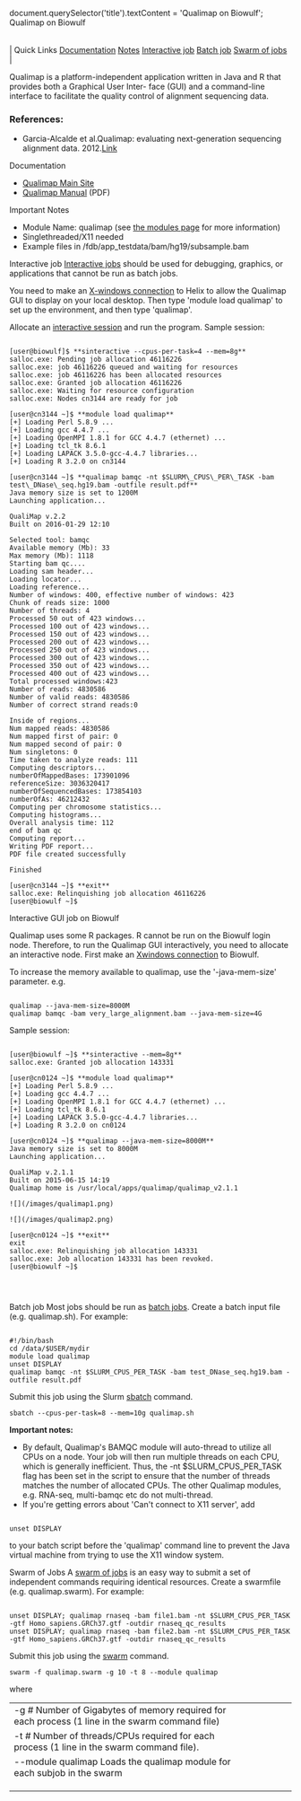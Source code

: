

document.querySelector('title').textContent = 'Qualimap on Biowulf';
Qualimap on Biowulf


|  |
| --- |
| 
Quick Links
[Documentation](#doc)
[Notes](#notes)
[Interactive job](#int) 
[Batch job](#sbatch) 
[Swarm of jobs](#swarm) 
 |



Qualimap is a platform-independent application written in Java and R that provides both a Graphical User Inter- face (GUI) and a command-line interface to facilitate the quality control of alignment sequencing data. 



### References:


* Garcia-Alcalde et al.Qualimap: evaluating next-generation sequencing alignment data. 2012.[Link](https://academic.oup.com/bioinformatics/article/28/20/2678/206551)


Documentation
* [Qualimap Main Site](http://qualimap.bioinfo.cipf.es/)
* [Qualimap Manual](/docs/QualimapManual.pdf) (PDF)


Important Notes
* Module Name: qualimap (see [the modules page](/apps/modules.html) for more information)
* Singlethreaded/X11 needed
* Example files in /fdb/app\_testdata/bam/hg19/subsample.bam



Interactive job
[Interactive jobs](/docs/userguide.html#int) should be used for debugging, graphics, or applications that cannot be run as batch jobs.

You need to make an [X-windows connection](https://hpc.nih.gov/docs/connect.html)
 to Helix to allow the Qualimap GUI to display on your local desktop. Then
type 'module load qualimap' to set up the environment, and then type 'qualimap'. 

Allocate an [interactive session](/docs/userguide.html#int) and run the program. Sample session:



```

[user@biowulf]$ **sinteractive --cpus-per-task=4 --mem=8g**
salloc.exe: Pending job allocation 46116226
salloc.exe: job 46116226 queued and waiting for resources
salloc.exe: job 46116226 has been allocated resources
salloc.exe: Granted job allocation 46116226
salloc.exe: Waiting for resource configuration
salloc.exe: Nodes cn3144 are ready for job

[user@cn3144 ~]$ **module load qualimap**
[+] Loading Perl 5.8.9 ...
[+] Loading gcc 4.4.7 ...
[+] Loading OpenMPI 1.8.1 for GCC 4.4.7 (ethernet) ...
[+] Loading tcl_tk 8.6.1
[+] Loading LAPACK 3.5.0-gcc-4.4.7 libraries...
[+] Loading R 3.2.0 on cn3144

[user@cn3144 ~]$ **qualimap bamqc -nt $SLURM\_CPUS\_PER\_TASK -bam test\_DNase\_seq.hg19.bam -outfile result.pdf**
Java memory size is set to 1200M
Launching application...

QualiMap v.2.2
Built on 2016-01-29 12:10

Selected tool: bamqc
Available memory (Mb): 33
Max memory (Mb): 1118
Starting bam qc....
Loading sam header...
Loading locator...
Loading reference...
Number of windows: 400, effective number of windows: 423
Chunk of reads size: 1000
Number of threads: 4
Processed 50 out of 423 windows...
Processed 100 out of 423 windows...
Processed 150 out of 423 windows...
Processed 200 out of 423 windows...
Processed 250 out of 423 windows...
Processed 300 out of 423 windows...
Processed 350 out of 423 windows...
Processed 400 out of 423 windows...
Total processed windows:423
Number of reads: 4830586
Number of valid reads: 4830586
Number of correct strand reads:0

Inside of regions...
Num mapped reads: 4830586
Num mapped first of pair: 0
Num mapped second of pair: 0
Num singletons: 0
Time taken to analyze reads: 111
Computing descriptors...
numberOfMappedBases: 173901096
referenceSize: 3036320417
numberOfSequencedBases: 173854103
numberOfAs: 46212432
Computing per chromosome statistics...
Computing histograms...
Overall analysis time: 112
end of bam qc
Computing report...
Writing PDF report...
PDF file created successfully

Finished

[user@cn3144 ~]$ **exit**
salloc.exe: Relinquishing job allocation 46116226
[user@biowulf ~]$

```

Interactive GUI job on Biowulf

Qualimap uses some R packages. R cannot be run on the Biowulf login node. Therefore, to run the Qualimap GUI interactively, you need to allocate an interactive node. First make an [Xwindows connection](https://hpc.nih.gov/docs/connect.html) to Biowulf.

To increase the memory available to qualimap, use the '-java-mem-size' parameter. e.g.

```

qualimap --java-mem-size=8000M
qualimap bamqc -bam very_large_alignment.bam --java-mem-size=4G

```


Sample session:

```

[user@biowulf ~]$ **sinteractive --mem=8g**
salloc.exe: Granted job allocation 143331

[user@cn0124 ~]$ **module load qualimap**
[+] Loading Perl 5.8.9 ...
[+] Loading gcc 4.4.7 ...
[+] Loading OpenMPI 1.8.1 for GCC 4.4.7 (ethernet) ...
[+] Loading tcl_tk 8.6.1
[+] Loading LAPACK 3.5.0-gcc-4.4.7 libraries...
[+] Loading R 3.2.0 on cn0124

[user@cn0124 ~]$ **qualimap --java-mem-size=8000M**
Java memory size is set to 8000M
Launching application...

QualiMap v.2.1.1
Built on 2015-06-15 14:19
Qualimap home is /usr/local/apps/qualimap/qualimap_v2.1.1

![](/images/qualimap1.png)

![](/images/qualimap2.png)

[user@cn0124 ~]$ **exit**
exit
salloc.exe: Relinquishing job allocation 143331
salloc.exe: Job allocation 143331 has been revoked.
[user@biowulf ~]$




```



Batch job
Most jobs should be run as [batch jobs](/docs/userguide.html#submit).
Create a batch input file (e.g. qualimap.sh). For example:



```

#!/bin/bash
cd /data/$USER/mydir
module load qualimap
unset DISPLAY
qualimap bamqc -nt $SLURM_CPUS_PER_TASK -bam test_DNase_seq.hg19.bam -outfile result.pdf

```

Submit this job using the Slurm [sbatch](/docs/userguide.html) command.



```
sbatch --cpus-per-task=8 --mem=10g qualimap.sh
```


**Important notes:**
* By default, Qualimap's BAMQC module will auto-thread to utilize all CPUs on a node. Your job will then run multiple threads on each CPU, which is generally inefficient. Thus,
the -nt $SLURM\_CPUS\_PER\_TASK flag has been set in the script to ensure that the number of threads matches the number of allocated CPUs. The other Qualimap modules, 
e.g. RNA-seq, multi-bamqc etc do not multi-thread. 
* If you're getting errors about 'Can't connect to X11 server', add

```

unset DISPLAY

```

to your batch script before the 'qualimap' command line to prevent the Java virtual machine from trying to use the X11 window system.


Swarm of Jobs 
A [swarm of jobs](/apps/swarm.html) is an easy way to submit a set of independent commands requiring identical resources.
Create a swarmfile (e.g. qualimap.swarm). For example:



```

unset DISPLAY; qualimap rnaseq -bam file1.bam -nt $SLURM_CPUS_PER_TASK -gtf Homo_sapiens.GRCh37.gtf -outdir rnaseq_qc_results
unset DISPLAY; qualimap rnaseq -bam file2.bam -nt $SLURM_CPUS_PER_TASK -gtf Homo_sapiens.GRCh37.gtf -outdir rnaseq_qc_results

```

Submit this job using the [swarm](/apps/swarm.html) command.



```
swarm -f qualimap.swarm -g 10 -t 8 --module qualimap
```

where


|  |  |  |  |  |  |
| --- | --- | --- | --- | --- | --- |
| -g *#*  Number of Gigabytes of memory required for each process (1 line in the swarm command file)
 | -t *#* Number of threads/CPUs required for each process (1 line in the swarm command file).
 | --module qualimap Loads the qualimap module for each subjob in the swarm 
 | |
 | |
 | |




















